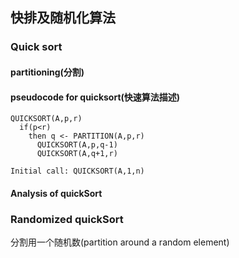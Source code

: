 ## 快排及随机化算法
### Quick sort
#### partitioning(分割)



#### pseudocode for quicksort(快速算法描述)
```
QUICKSORT(A,p,r)
  if(p<r)
    then q <- PARTITION(A,p,r)
      QUICKSORT(A,p,q-1)
      QUICKSORT(A,q+1,r)

Initial call: QUICKSORT(A,1,n)  
```

#### Analysis of quickSort



### Randomized quickSort
分割用一个随机数(partition around a random element)
